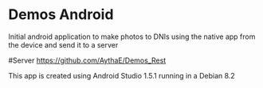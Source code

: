 # Demos Android
Initial android application to make photos to DNIs using the native app from
the device and send it to a server


#Server
https://github.com/AythaE/Demos_Rest

This app is created using Android Studio 1.5.1 running in a Debian 8.2
